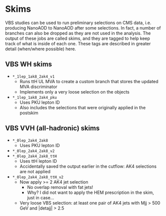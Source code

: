 # Skims
VBS studies can be used to run preliminary selections on CMS data, i.e. producing NanoAOD to NanoAOD after some selections. 
In fact, a number of branches can also be dropped as they are not used in the analysis. 
The output of these jobs are called skims, and they are tagged to help keep track of what is inside of each one. 
These tags are described in greater detail (when/where possible) here.

## VBS WH skims
- `*_1lep_1ak8_2ak4_v1`
    - Runs ttH UL MVA to create a custom branch that stores the updated MVA discriminator
    - Implements only a very loose selection on the objects
- `*_1lep_1ak8_2ak4_pku`
    - Uses PKU lepton ID
    - Also includes the selections that were originally applied in the postskim

## VBS VVH (all-hadronic) skims
- `*_0lep_2ak4_2ak8`
    - Uses PKU lepton ID
- `*_0lep_2ak4_2ak8_v2`
- `*_0lep_2ak4_2ak8_ttH`
    - Uses ttH lepton ID
    - Accidentally saved the output earlier in the cutflow: AK4 selections are not applied
- `*_0lep_2ak4_2ak8_ttH_v2`
    - Now apply >= 2 AK4 jet selection
        - No overlap removal with fat jets!
        - Why? I did not want to apply the HEM prescription in the skim, just in case...
    - Very loose VBS selection: at least one pair of AK4 jets with Mjj > 500 GeV and |detajj| > 2.5

